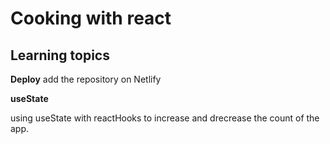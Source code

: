 # Cooking with react

## Learning topics

**Deploy**
add the repository on Netlify 

**useState**

using useState with reactHooks to increase and drecrease the count of the app.